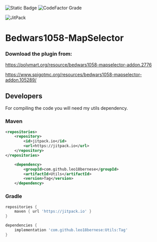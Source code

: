 ![Static Badge](https://img.shields.io/badge/Docs-leo18bernese.gitbook.io-red?link=https%3A%2F%2Fleo18bernese.gitbook.io%2Fbedwars1058-mapselector%2F)
![CodeFactor Grade](https://img.shields.io/codefactor/grade/github/PixelStudiosDev/Bedwars1058-MapSelector)

![JitPack](https://img.shields.io/jitpack/version/com.github.leo18bernese/Utils?label=Utils)

# Bedwars1058-MapSelector

### Download the plugin from: 
https://polymart.org/resource/bedwars1058-mapselector-addon.2776

https://www.spigotmc.org/resources/bedwars1058-mapselector-addon.105289/

## Developers

For compiling the code you will need my utils dependency.

### Maven
```xml
<repositories>
    <repository>
        <id>jitpack.io</id>
        <url>https://jitpack.io</url>
    </repository>
</repositories>
```
```xml
	<dependency>
	    <groupId>com.github.leo18bernese</groupId>
	    <artifactId>Utils</artifactId>
	    <version>Tag</version>
	</dependency>
```
### Gradle
```groovy
repositories {
    maven { url 'https://jitpack.io' }
}
```
```groovy
dependencies {
    implementation 'com.github.leo18bernese:Utils:Tag'
}
```
